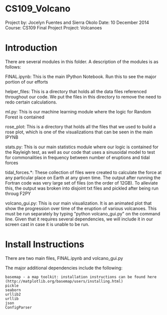 CS109_Volcano
=============

Project by: Jocelyn Fuentes and Sierra Okolo
Date: 10 December 2014
Course: CS109 Final Project
Project: Volcanoes

Introduction
==============
There are several modules in this folder. A description of the modules is as follows:

FINAL.ipynb: This is the main IPython Notebook. Run this to see the major portion of our efforts

helper_files: This is a directory that holds all the data files referenced throughout our code. We put the files in this directory to remove the need to redo certain calculations.

ml.py: This is our machine learning module where the logic for Random Forest is contained

rose_plot: This is a directory that holds all the files that we used to build a rose plot, which is one of the visualizations that can be seen in the main IPYNB

stats.py: This is our main statistics module where our logic is contained for the Rayleigh test, as well as our code that uses a sinusoidal model to test for commonalities in frequency between number of eruptions and tidal forces

tidal_forces.*: These collection of files were created to calculate the force at any particular place on Earth at any given time. The output after running the Fortran code was very large set of files (on the order of 12GB).  To alleviate this, the output was broken into disjoint txt files and pickled after being run throug F2PY

volcano_gui.py: This is our main visualization. It is an animated plot that show the progression over time of the eruption of various volcanoes.  This must be run separately by typing "python volcano_gui.py" on the command line.  Given that it requires several dependencies, we will include it in our screen cast in case it is unable to be run.


Install Instructions
===========================
There are two main files, FINAL.ipynb and volcano_gui.py

The major additional dependencies include the following:

	basemap - a map toolkit: installation instructions can be found here (http://matplotlib.org/basemap/users/installing.html)
	pickle
	seaborn
	urllib2
	urllib
	json
	ConfigParser

 


